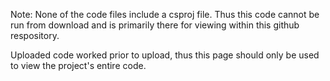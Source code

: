 Note: None of the code files include a csproj file. Thus this code cannot be run from download and is primarily there for viewing within this github respository. 

Uploaded code worked prior to upload, thus this page should only be used to view the project's entire code. 
